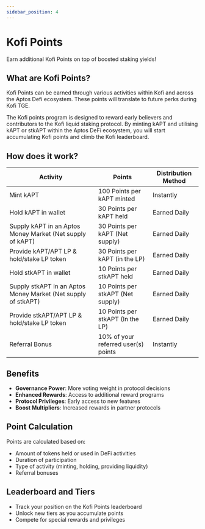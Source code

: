 ```yaml
---
sidebar_position: 4
---
```


# Kofi Points

Earn additional Kofi Points on top of boosted staking yields!

## What are Kofi Points?

Kofi Points can be earned through various activities within Kofi and across the Aptos Defi ecosystem. These points will translate to future perks during Kofi TGE. 

The Kofi points program is designed to reward early believers and contributors to the Kofi liquid staking protocol. By minting kAPT and utilising kAPT or stkAPT within the Aptos DeFi ecosystem, you will start accumulating Kofi points and climb the Kofi leaderboard.

## How does it work?

| Activity | Points | Distribution Method |
|----------|---------|-------------------|
| Mint kAPT | 100 Points per kAPT minted | Instantly |
| Hold kAPT in wallet | 30 Points per kAPT held | Earned Daily |
| Supply kAPT in an Aptos Money Market (Net supply of kAPT) | 30 Points per kAPT (Net supply) | Earned Daily |
| Provide kAPT/APT LP & hold/stake LP token | 30 Points per kAPT (in the LP) | Earned Daily |
| Hold stkAPT in wallet | 10 Points per stkAPT held | Earned Daily |
| Supply stkAPT in an Aptos Money Market (Net supply of stkAPT) | 10 Points per stkAPT (Net supply) | Earned Daily |
| Provide stkAPT/APT LP & hold/stake LP token | 10 Points per stkAPT (In the LP) | Earned Daily |
| Referral Bonus | 10% of your referred user(s) points | Instantly |

## Benefits

- **Governance Power**: More voting weight in protocol decisions
- **Enhanced Rewards**: Access to additional reward programs
- **Protocol Privileges**: Early access to new features
- **Boost Multipliers**: Increased rewards in partner protocols

## Point Calculation

Points are calculated based on:
- Amount of tokens held or used in DeFi activities
- Duration of participation
- Type of activity (minting, holding, providing liquidity)
- Referral bonuses

## Leaderboard and Tiers

- Track your position on the Kofi Points leaderboard
- Unlock new tiers as you accumulate points
- Compete for special rewards and privileges 